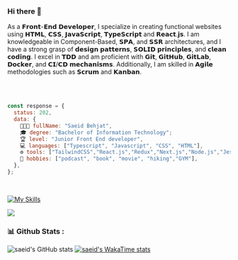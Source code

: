 ### Hi there 👋

As a 𝗙𝗿𝗼𝗻𝘁-𝗘𝗻𝗱 𝗗𝗲𝘃𝗲𝗹𝗼𝗽𝗲𝗿, I specialize in creating functional websites using 𝗛𝗧𝗠𝗟, 𝗖𝗦𝗦, 𝗝𝗮𝘃𝗮𝗦𝗰𝗿𝗶𝗽𝘁, 𝗧𝘆𝗽𝗲𝗦𝗰𝗿𝗶𝗽𝘁 and 𝗥𝗲𝗮𝗰𝘁.𝗷𝘀. I am knowledgeable in Component-Based, 𝗦𝗣𝗔, and 𝗦𝗦𝗥 architectures, and I have a strong grasp of 𝗱𝗲𝘀𝗶𝗴𝗻 𝗽𝗮𝘁𝘁𝗲𝗿𝗻𝘀, 𝗦𝗢𝗟𝗜𝗗 𝗽𝗿𝗶𝗻𝗰𝗶𝗽𝗹𝗲𝘀, and 𝗰𝗹𝗲𝗮𝗻 𝗰𝗼𝗱𝗶𝗻𝗴. I excel in 𝗧𝗗𝗗 and am proficient with 𝗚𝗶𝘁, 𝗚𝗶𝘁𝗛𝘂𝗯, 𝗚𝗶𝘁𝗟𝗮𝗯, 𝗗𝗼𝗰𝗸𝗲𝗿, and 𝗖𝗜/𝗖𝗗 𝗺𝗲𝗰𝗵𝗮𝗻𝗶𝘀𝗺𝘀. Additionally, I am skilled in 𝗔𝗴𝗶𝗹𝗲 methodologies such as 𝗦𝗰𝗿𝘂𝗺 and 𝗞𝗮𝗻𝗯𝗮𝗻.

<br/>
<br/>

```javascript
const response = {
  status: 202,
  data: {
    🧑🏻‍💻 fullName: "Saeid Behjat",
    🎓 degree: "Bachelor of Information Technology";
    🏆 level: "Junior Front End developer",
    💻 languages: ["Typescript", "Javascript", "CSS", "HTML"],
    ⚙️ tools: ["TailwindCSS","React.js","Redux","Next.js","Node.js","Jest","Cypress","GrapQL","Git","Docker","Kubernetes","Jira","AWS"],
    🥤 hobbies: ["podcast", "book", "movie", "hiking","GYM"],
  },
};
```
<br/>

[![My Skills](https://skillicons.dev/icons?i=js,react,aws,bootstrap,css,deno,docker,figma,flask,git,github,githubactions,gitlab,graphql,html,java,jenkins,jest,kafka,kubernetes,linux,mongodb,mysql,nestjs,nextjs,nodejs,npm,postgres,postman,prometheus,py,rabbitmq,sass,spring,tailwind,terraform,threejs,ts,ubuntu,vite,vscode,django)](https://skillicons.dev)

![](https://komarev.com/ghpvc/?username=developersaeid&style=flat-square)


<h3>📊 Github Stats :</h3>
<div class="display:flex;">
<!-- <img src="https://github-readme-stats.vercel.app/api?username=developersaeid&show_icons=true&backgroundColor=dark"/>
<img src="https://github-readme-stats.vercel.app/api/wakatime?username=saeiddeveloper&theme=dark)](https://github.com/developersaeid/github-readme-stats"/> -->

![saeid's GitHub stats](https://github-readme-stats.vercel.app/api?username=developersaeid&show_icons=true&theme=dark)
[![saeid's WakaTime stats](https://github-readme-stats.vercel.app/api/wakatime?username=saeiddeveloper&theme=dark)](https://github.com/developersaeid/github-readme-stats)


  
</div>



